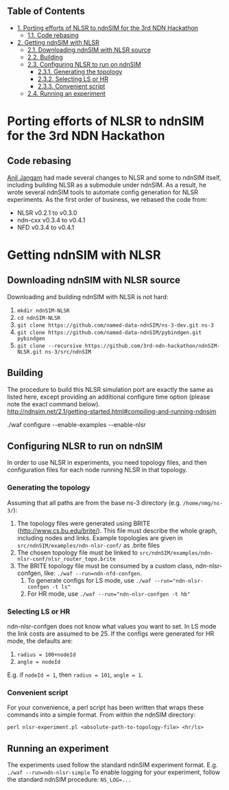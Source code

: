 <div id="table-of-contents">
<h2>Table of Contents</h2>
<div id="text-table-of-contents">
<ul>
<li><a href="#org9890f49">1. Porting efforts of NLSR to ndnSIM for the 3rd NDN Hackathon</a>
<ul>
<li><a href="#org424fc30">1.1. Code rebasing</a></li>
</ul>
</li>
<li><a href="#org854726c">2. Getting ndnSIM with NLSR</a>
<ul>
<li><a href="#org441d4f9">2.1. Downloading ndnSIM with NLSR source</a></li>
<li><a href="#orga3b6742">2.2. Building</a></li>
<li><a href="#orgeaaad34">2.3. Configuring NLSR to run on ndnSIM</a>
<ul>
<li><a href="#org9507274">2.3.1. Generating the topology</a></li>
<li><a href="#orga9923f4">2.3.2. Selecting LS or HR</a></li>
<li><a href="#org2f5078d">2.3.3. Convenient script</a></li>
</ul>
</li>
<li><a href="#org75df207">2.4. Running an experiment</a></li>
</ul>
</li>
</ul>
</div>
</div>

<a id="org9890f49"></a>

# Porting efforts of NLSR to ndnSIM for the 3rd NDN Hackathon


<a id="org424fc30"></a>

## Code rebasing

[Anil Jangam](https://github.com/anilj1) had made several changes to NLSR and some to ndnSIM itself, including building NLSR as a submodule under ndnSIM. As a result, he wrote several ndnSIM tools to automate config generation for NLSR experiments. As the first order of business, we rebased the code from:

-   NLSR v0.2.1 to v0.3.0
-   ndn-cxx v0.3.4 to v0.4.1
-   NFD v0.3.4 to v0.4.1


<a id="org854726c"></a>

# Getting ndnSIM with NLSR


<a id="org441d4f9"></a>

## Downloading ndnSIM with NLSR source

Downloading and building ndnSIM with NLSR is not hard:

1.  `mkdir ndnSIM-NLSR`
2.  `cd ndnSIM-NLSR`
3.  `git clone https://github.com/named-data-ndnSIM/ns-3-dev.git ns-3`
4.  `git clone https://github.com/named-data-ndnSIM/pybindgen.git pybindgen`
5.  `git clone --recursive https://github.com/3rd-ndn-hackathon/ndnSIM-NLSR.git ns-3/src/ndnSIM`


<a id="orga3b6742"></a>

## Building

The procedure to build this NLSR simulation port are exactly the
same as listed here, except providing an additional configure time option (please note the exact command below).  
<http://ndnsim.net/2.1/getting-started.html#compiling-and-running-ndnsim>

./waf configure --enable-examples --enable-nlsr

<a id="orgeaaad34"></a>

## Configuring NLSR to run on ndnSIM

In order to use NLSR in experiments, you need topology files, and then configuration files for each node running NLSR in that topology.


<a id="org9507274"></a>

### Generating the topology

Assuming that all paths are from the base ns-3 directory (e.g. `/home/nmg/ns-3/`):

1.  The topology files were generated using BRITE (<http://www.cs.bu.edu/brite/>). This file must describe the whole graph, including nodes and links. Example topologies are given in `src/ndnSIM/examples/ndn-nlsr-conf/` as .brite files
2.  The chosen topology file must be linked to `src/ndnSIM/examples/ndn-nlsr-conf/nlsr_router_topo.brite`
3.  The BRITE topology file must be consumed by a custom class, ndn-nlsr-confgen, like: `./waf --run=ndn-nfd-confgen`.
    1.  To generate configs for LS mode, use `./waf --run=​"ndn-nlsr-confgen -t ls"`
    2.  For HR mode, use `./waf --run=​"ndn-nlsr-confgen -t hb"`


<a id="orga9923f4"></a>

### Selecting LS or HR

ndn-nlsr-confgen does not know what values you want to set. In LS mode the link costs are assumed to be 25.
If the configs were generated for HR mode, the defaults are:

1.  `radius = 100+nodeId`
2.  `angle = nodeId`

E.g. if `nodeId = 1`, then `radius = 101`, `angle = 1`.


<a id="org2f5078d"></a>

### Convenient script

For your convenience, a perl script has been written that wraps these commands into a simple format. From within the ndnSIM directory:

`perl nlsr-experiment.pl <absolute-path-to-topology-file> <hr/ls>`


<a id="org75df207"></a>

## Running an experiment

The experiments used follow the standard ndnSIM experiment format. E.g. `./waf --run=ndn-nlsr-simple`
To enable logging for your experiment, follow the standard ndnSIM procedure: `NS_​LOG=​...`

